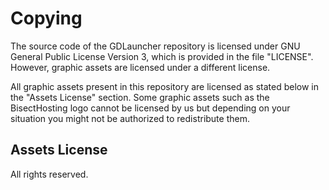 # Copying
The source code of the GDLauncher repository is licensed under GNU General Public License Version 3, which is 
provided in the file "LICENSE". However, graphic assets are licensed under a different license.

All graphic assets present in this repository are licensed as stated below in the "Assets License" section.
Some graphic assets such as the BisectHosting logo cannot be licensed by us but depending on your situation you might not be authorized to redistribute them.

## Assets License
All rights reserved.